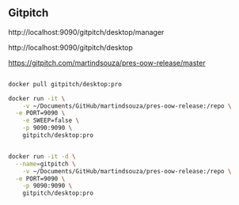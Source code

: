 

## Gitpitch

http://localhost:9090/gitpitch/desktop/manager

http://localhost:9090/gitpitch/desktop

https://gitpitch.com/martindsouza/pres-oow-release/master

```bash

docker pull gitpitch/desktop:pro

docker run -it \
	-v ~/Documents/GitHub/martindsouza/pres-oow-release:/repo \
  -e PORT=9090 \
	-e SWEEP=false \
	-p 9090:9090 \
	gitpitch/desktop:pro


docker run -it -d \
  --name=gitpitch \
	-v ~/Documents/GitHub/martindsouza/pres-oow-release:/repo \
  -e PORT=9090 \
	-p 9090:9090 \
	gitpitch/desktop:pro




```